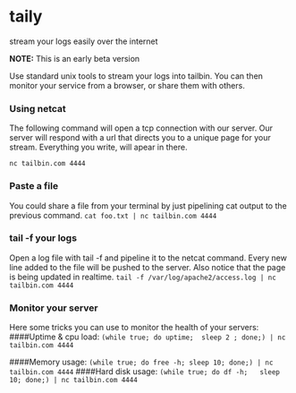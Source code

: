 # taily
stream your logs easily over the internet


**NOTE:** This is an early beta version

Use standard unix tools to stream your logs into tailbin.
You can then monitor your service from a browser, or share them with others.
            
### Using netcat 

The following command will open a tcp connection with our server.
Our server will respond with a url that directs you to a unique page for your stream.
Everything you write, will apear in there.

`nc tailbin.com 4444` 

### Paste a file 
You could share a file from your terminal by just pipelining cat output to the previous command.
` cat foo.txt | nc tailbin.com 4444 `

### tail -f your logs
Open a log file with tail -f and pipeline it to the netcat command.
Every new line added to the file will be pushed to the server.
Also notice that the page is being updated in realtime. 
`tail -f /var/log/apache2/access.log | nc tailbin.com 4444 `

### Monitor your server 
Here some tricks you can use to monitor the health of your servers:
####Uptime & cpu load:
`(while true; do uptime;  sleep 2 ; done;) | nc tailbin.com 4444 `

####Memory usage:
` (while true; do free -h; sleep 10; done;) | nc tailbin.com 4444 `
####Hard disk usage:
` (while true; do df -h;   sleep 10; done;) | nc tailbin.com 4444 `
